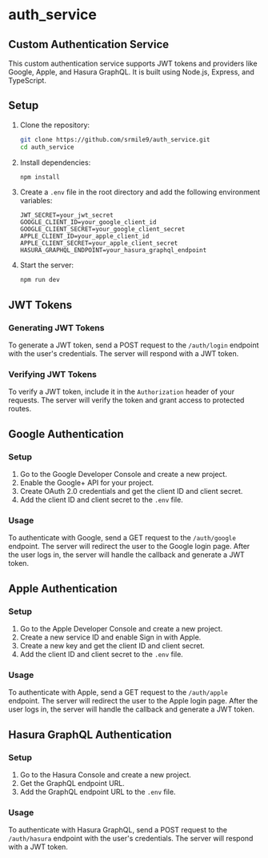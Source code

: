 # auth_service

## Custom Authentication Service

This custom authentication service supports JWT tokens and providers like Google, Apple, and Hasura GraphQL. It is built using Node.js, Express, and TypeScript.

## Setup

1. Clone the repository:
   ```sh
   git clone https://github.com/srmile9/auth_service.git
   cd auth_service
   ```

2. Install dependencies:
   ```sh
   npm install
   ```

3. Create a `.env` file in the root directory and add the following environment variables:
   ```env
   JWT_SECRET=your_jwt_secret
   GOOGLE_CLIENT_ID=your_google_client_id
   GOOGLE_CLIENT_SECRET=your_google_client_secret
   APPLE_CLIENT_ID=your_apple_client_id
   APPLE_CLIENT_SECRET=your_apple_client_secret
   HASURA_GRAPHQL_ENDPOINT=your_hasura_graphql_endpoint
   ```

4. Start the server:
   ```sh
   npm run dev
   ```

## JWT Tokens

### Generating JWT Tokens

To generate a JWT token, send a POST request to the `/auth/login` endpoint with the user's credentials. The server will respond with a JWT token.

### Verifying JWT Tokens

To verify a JWT token, include it in the `Authorization` header of your requests. The server will verify the token and grant access to protected routes.

## Google Authentication

### Setup

1. Go to the Google Developer Console and create a new project.
2. Enable the Google+ API for your project.
3. Create OAuth 2.0 credentials and get the client ID and client secret.
4. Add the client ID and client secret to the `.env` file.

### Usage

To authenticate with Google, send a GET request to the `/auth/google` endpoint. The server will redirect the user to the Google login page. After the user logs in, the server will handle the callback and generate a JWT token.

## Apple Authentication

### Setup

1. Go to the Apple Developer Console and create a new project.
2. Create a new service ID and enable Sign in with Apple.
3. Create a new key and get the client ID and client secret.
4. Add the client ID and client secret to the `.env` file.

### Usage

To authenticate with Apple, send a GET request to the `/auth/apple` endpoint. The server will redirect the user to the Apple login page. After the user logs in, the server will handle the callback and generate a JWT token.

## Hasura GraphQL Authentication

### Setup

1. Go to the Hasura Console and create a new project.
2. Get the GraphQL endpoint URL.
3. Add the GraphQL endpoint URL to the `.env` file.

### Usage

To authenticate with Hasura GraphQL, send a POST request to the `/auth/hasura` endpoint with the user's credentials. The server will respond with a JWT token.
